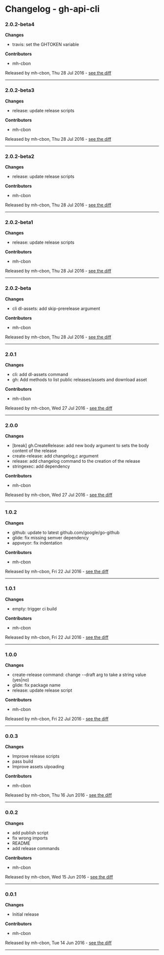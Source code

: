 # Changelog - gh-api-cli

### 2.0.2-beta4

__Changes__

- travis: set the GHTOKEN variable

__Contributors__

- mh-cbon

Released by mh-cbon, Thu 28 Jul 2016 -
[see the diff](https://github.com/mh-cbon/gh-api-cli/compare/2.0.2-beta3...2.0.2-beta4#diff)
______________

### 2.0.2-beta3

__Changes__

- release: update release scripts

__Contributors__

- mh-cbon

Released by mh-cbon, Thu 28 Jul 2016 -
[see the diff](https://github.com/mh-cbon/gh-api-cli/compare/2.0.2-beta2...2.0.2-beta3#diff)
______________

### 2.0.2-beta2

__Changes__

- release: update release scripts

__Contributors__

- mh-cbon

Released by mh-cbon, Thu 28 Jul 2016 -
[see the diff](https://github.com/mh-cbon/gh-api-cli/compare/2.0.2-beta1...2.0.2-beta2#diff)
______________

### 2.0.2-beta1

__Changes__

- release: update release scripts

__Contributors__

- mh-cbon

Released by mh-cbon, Thu 28 Jul 2016 -
[see the diff](https://github.com/mh-cbon/gh-api-cli/compare/2.0.2-beta...2.0.2-beta1#diff)
______________

### 2.0.2-beta

__Changes__

- cli dl-assets: add skip-prerelease argument

__Contributors__

- mh-cbon

Released by mh-cbon, Thu 28 Jul 2016 -
[see the diff](https://github.com/mh-cbon/gh-api-cli/compare/2.0.1...2.0.2-beta#diff)
______________

### 2.0.1

__Changes__

- cli: add dl-assets command
- gh: Add methods to list public releases/assets and download asset

__Contributors__

- mh-cbon

Released by mh-cbon, Wed 27 Jul 2016 -
[see the diff](https://github.com/mh-cbon/gh-api-cli/compare/2.0.0...2.0.1#diff)
______________

### 2.0.0

__Changes__

- [break] gh.CreateRelease: add new body argument to sets the body content of the release
- create-release: add changelog,c argument
- release: add changelog command to the creation of the release
- stringexec: add dependency

__Contributors__

- mh-cbon

Released by mh-cbon, Wed 27 Jul 2016 -
[see the diff](https://github.com/mh-cbon/gh-api-cli/compare/1.0.2...2.0.0#diff)
______________

### 1.0.2

__Changes__

- github: update to latest github.com/google/go-github
- glide: fix missing semver dependency
- appveyor: fix indentation

__Contributors__

- mh-cbon

Released by mh-cbon, Fri 22 Jul 2016 -
[see the diff](https://github.com/mh-cbon/gh-api-cli/compare/1.0.1...1.0.2#diff)
______________

### 1.0.1

__Changes__

- empty: trigger ci build

__Contributors__

- mh-cbon

Released by mh-cbon, Fri 22 Jul 2016 -
[see the diff](https://github.com/mh-cbon/gh-api-cli/compare/1.0.0...1.0.1#diff)
______________

### 1.0.0

__Changes__

- create-release command: change --draft arg to take a string value (yes|no)
- glide: fix package name
- release: update release script

__Contributors__

- mh-cbon

Released by mh-cbon, Fri 22 Jul 2016 -
[see the diff](https://github.com/mh-cbon/gh-api-cli/compare/0.0.3...1.0.0#diff)
______________

### 0.0.3

__Changes__

- Improve release scripts
- pass build
- Improve assets ulpoading

__Contributors__

- mh-cbon

Released by mh-cbon, Thu 16 Jun 2016 -
[see the diff](https://github.com/mh-cbon/gh-api-cli/compare/0.0.2...0.0.3#diff)
______________

### 0.0.2

__Changes__

- add publish script
- fix wrong imports
- README
- add release commands

__Contributors__

- mh-cbon

Released by mh-cbon, Wed 15 Jun 2016 -
[see the diff](https://github.com/mh-cbon/gh-api-cli/compare/0.0.1...0.0.2#diff)
______________

### 0.0.1

__Changes__

- Initial release

__Contributors__

- mh-cbon

Released by mh-cbon, Tue 14 Jun 2016 -
[see the diff](https://github.com/mh-cbon/gh-api-cli/compare/6b4908780f93b52178e4fba49dd20ad2ce308649...0.0.1#diff)
______________


